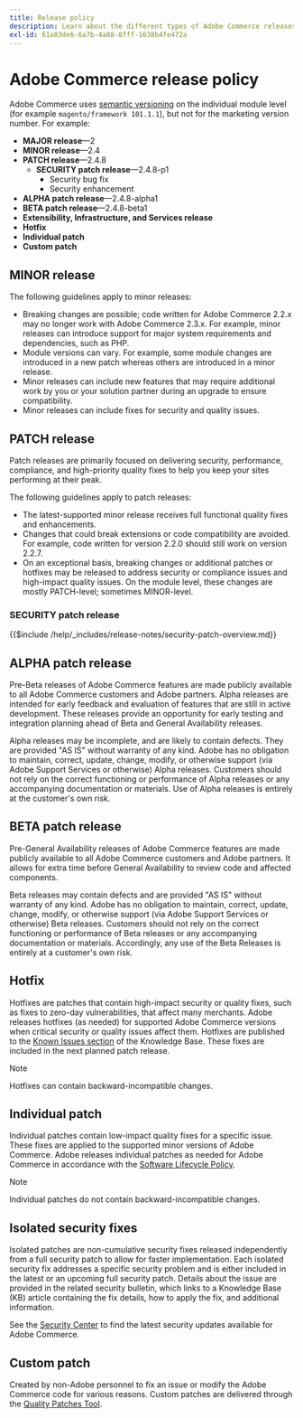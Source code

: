 ```yaml
---
title: Release policy
description: Learn about the different types of Adobe Commerce releases.
exl-id: 61a83de6-6a7b-4a88-8fff-1638b4fe472a
---
```

# Adobe Commerce release policy

Adobe Commerce uses [semantic versioning](https://semver.org/) on the individual module level (for example `magento/framework 101.1.1`), but not for the marketing version number. For example:

- **MAJOR release**—2
- **MINOR release**—2.4
- **PATCH release**—2.4.8
  - **SECURITY patch release**—2.4.8-p1
    - Security bug fix
    - Security enhancement
- **ALPHA patch release**—2.4.8-alpha1
- **BETA patch release**—2.4.8-beta1
- **Extensibility, Infrastructure, and Services release**
- **Hotfix**
- **Individual patch**
- **Custom patch**

## MINOR release

The following guidelines apply to minor releases:

- Breaking changes are possible; code written for Adobe Commerce 2.2.x may no longer work with Adobe Commerce 2.3.x. For example, minor releases can introduce support for major system requirements and dependencies, such as PHP.
- Module versions can vary. For example, some module changes are introduced in a new patch whereas others are introduced in a minor release.
- Minor releases can include new features that may require additional work by you or your solution partner during an upgrade to ensure compatibility.
- Minor releases can include fixes for security and quality issues.

## PATCH release

Patch releases are primarily focused on delivering security, performance, compliance, and high-priority quality fixes to help you keep your sites performing at their peak.

The following guidelines apply to patch releases:

- The latest-supported minor release receives full functional quality fixes and enhancements.
- Changes that could break extensions or code compatibility are avoided. For example, code written for version 2.2.0 should still work on version 2.2.7.
- On an exceptional basis, breaking changes or additional patches or hotfixes may be released to address security or compliance issues and high-impact quality issues. On the module level, these changes are mostly PATCH-level; sometimes MINOR-level.

### SECURITY patch release

{{$include /help/_includes/release-notes/security-patch-overview.md}}

## ALPHA patch release

Pre-Beta releases of Adobe Commerce features are made publicly available to all Adobe Commerce customers and Adobe partners. Alpha releases are intended for early feedback and evaluation of features that are still in active development. These releases provide an opportunity for early testing and integration planning ahead of Beta and General Availability releases.

Alpha releases may be incomplete, and are likely to contain defects. They are provided "AS IS" without warranty of any kind. Adobe has no obligation to maintain, correct, update, change, modify, or otherwise support (via Adobe Support Services or otherwise) Alpha releases. Customers should not rely on the correct functioning or performance of Alpha releases or any accompanying documentation or materials. Use of Alpha releases is entirely at the customer's own risk.

## BETA patch release

Pre-General Availability releases of Adobe Commerce features are made publicly available to all Adobe Commerce customers and Adobe partners. It allows for extra time before General Availability to review code and affected components.

Beta releases may contain defects and are provided "AS IS" without warranty of any kind. Adobe has no obligation to maintain, correct, update, change, modify, or otherwise support (via Adobe Support Services or otherwise) Beta releases. Customers should not rely on the correct functioning or performance of Beta releases or any accompanying documentation or materials. Accordingly, any use of the Beta Releases is entirely at a customer's own risk.

## Hotfix

Hotfixes are patches that contain high-impact security or quality fixes, such as fixes to zero-day vulnerabilities, that affect many merchants. Adobe releases hotfixes (as needed) for supported Adobe Commerce versions when critical security or quality issues affect them. Hotfixes are published to the [Known Issues section](https://support.magento.com/hc/en-us/sections/360003869892-Known-issues-patches-attached-) of the Knowledge Base. These fixes are included in the next planned patch release.

>[!NOTE]
>
>Hotfixes can contain backward-incompatible changes.

## Individual patch

Individual patches contain low-impact quality fixes for a specific issue. These fixes are applied to the supported minor versions of Adobe Commerce. Adobe releases individual patches as needed for Adobe Commerce in accordance with the [Software Lifecycle Policy](https://www.adobe.com/content/dam/cc/en/legal/terms/enterprise/pdfs/Adobe-Commerce-Software-Lifecycle-Policy.pdf).

>[!NOTE]
>
>Individual patches do not contain backward-incompatible changes.

## Isolated security fixes

Isolated patches are non-cumulative security fixes released independently from a full security patch to allow for faster implementation. Each isolated security fix addresses a specific security problem and is either included in the latest or an upcoming full security patch. Details about the issue are provided in the related security bulletin, which links to a Knowledge Base (KB) article containing the fix details, how to apply the fix, and additional information.

See the [Security Center](https://helpx.adobe.com/security/products/magento.html) to find the latest security updates available for Adobe Commerce.

## Custom patch

Created by non-Adobe personnel to fix an issue or modify the Adobe Commerce code for various reasons. Custom patches are delivered through the [Quality Patches Tool](https://experienceleague.adobe.com/en/docs/commerce-operations/tools/quality-patches-tool/usage).

<!-- Last updated from includes: 2025-10-09 22:53:22 -->
